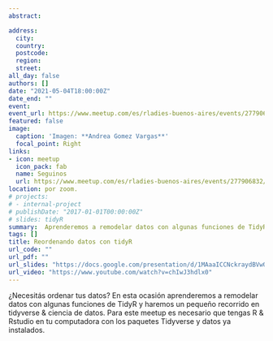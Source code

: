 ```yaml
---
abstract: 

address:
  city: 
  country: 
  postcode: 
  region: 
  street: 
all_day: false
authors: []
date: "2021-05-04T18:00:00Z"
date_end: ""
event: 
event_url: https://www.meetup.com/es/rladies-buenos-aires/events/277906832/
featured: false
image:
  caption: 'Imagen: **Andrea Gomez Vargas**'
  focal_point: Right
links:
- icon: meetup
  icon_pack: fab
  name: Seguinos
  url: https://www.meetup.com/es/rladies-buenos-aires/events/277906832/
location: por zoom.
# projects:
# - internal-project
# publishDate: "2017-01-01T00:00:00Z"
# slides: tidyR
summary:  Aprenderemos a remodelar datos con algunas funciones de TidyR y haremos un pequeño recorrido en tidyverse & ciencia de datos.
tags: []
title: Reordenando datos con tidyR
url_code: ""
url_pdf: ""
url_slides: "https://docs.google.com/presentation/d/1MAaaICCNckraydBVwQIH4JuzBBTNj2AF/edit#slide=id.p1"
url_video: "https://www.youtube.com/watch?v=chIwJ3hdlx0"
---
```

¿Necesitás ordenar tus datos? En esta ocasión aprenderemos a remodelar datos con algunas funciones de TidyR y haremos un pequeño recorrido en tidyverse & ciencia de datos. Para este meetup es necesario que tengas R & Rstudio en tu computadora con los paquetes Tidyverse y datos ya instalados.
